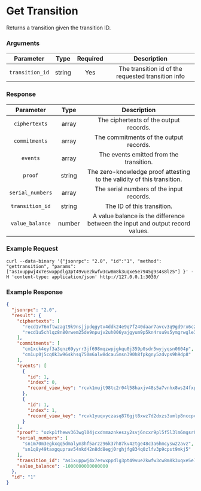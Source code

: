 # Get Transition 
Returns a transition given the transition ID.

### Arguments

|    Parameter    |  Type  | Required |                    Description                     |
|:---------------:|:------:|:--------:|:--------------------------------------------------:|
| `transition_id` | string |   Yes    | The transition id of the requested transition info |

### Response

|    Parameter     |  Type  |                                  Description                                  |
|:----------------:|:------:|:-----------------------------------------------------------------------------:|
|  `ciphertexts`   | array  |                    The ciphertexts of the output records.                     |
|  `commitments`   | array  |                    The commitments of the output records.                     |
|     `events`     | array  |                    The events emitted from the transition.                    |
|     `proof`      | string |    The zero-knowledge proof attesting to the validity of this transition.     |
| `serial_numbers` | array  |                   The serial numbers of the input records.                    |
| `transition_id`  | string |                          The ID of this transition.                           |
| `value_balance`  | number | A value balance is the difference between the input and output record values. |


### Example Request
```ignore
curl --data-binary '{"jsonrpc": "2.0", "id":"1", "method": "gettransition", "params": ["as1xuppwj4x7eswxppdlg3pt49vue2kwfw3cw8m8k3uqxe5e7945g9s4s8lz5"] }' -H 'content-type: application/json' http://127.0.0.1:3030/
```

### Example Response
```json
{
  "jsonrpc": "2.0",
  "result": {
    "ciphertexts": [
      "recd1v76mftwzagt9k9nsjjpdqgytv4ddk24e9q7f240daar7avcv3q9gd9rx6c230n99jhxfj24xpvkrr5vk04fl2kapa0a0a895hvevzq7tnwuat9lzwpy4c4rxys6uaj34098295t9fff7khqctvkcglumqlvg47rwzhqhw9u5zxfhug9dde67dyjc6uflp4x028mrmzkhfa6qn0l6jju8lfhmy5crcqqefjv8m4zwv34tvk03d65gdmv4fe35wtgy6rmy4heq89uwh0hqe40k2g7nyj2rk6xlgqnf724pt6ynkefxwypmvhhjzk806re4njej552jfq74ej0ykhrcxa93l9n6rkchlhuuzz2fpqtt2npqz8avnv442ng4djm8lve4dlqfelpjjn5yj425rs98pvn5k54gvn5vku3wek3ytxe8zpen7n2saf060j97u8yyygt4y9zqklnek3v",
      "recd1u5chlqz8n80rwem25de9npujv2uh006yajgyum9p5kn4rsu9s5ymgrwgle39pz87s0726g4rg47dx5nl330680gxmyxffyg7p77qvppfql3p3hxncp9fpus8upsa5nlfwfnck7k4hzcjskrnrfza6tqcpgvquuv663ahswju6s3wcawh9ktz87ewzgpj2nc8gc9wd30zc8zsgu5xyen4q352u7y6l985kv2hq6nx9hu4n4mhgglacw7dc026y6qglwh0l302gwxs0s804waax472h4tv2npmprtvp5hkzg7hhm360squhgnxtpdthh0ncyrdklqy57nlfr6z5dm080xd2z9uw3h9fpu9vqsy9q4vakw00wk0prwf92ekmnh9e00v4l2a4sldmcnzcj90p75nqlrd5ek80e6l3xz559meskjeq7kpyhftsxcptc9d009xuh6nxlyszq7uktv"
    ],
    "commitments": [
      "cm1xck4eyf3a3qnz69yyrr3jf698mqzwpjgkqu0j359p0sdr5wyjyqsn0604p",
      "cm1up0j5cq0k3w96skhsq750m6alw8dcau5msn390h8fpkgny5zdvps9h9dp8"
    ],
    "events": [
      {
        "id": 1,
        "index": 0,
        "record_view_key": "rcvk1mujt98tc2r04l58haxjv48s5a7vnhx8ws24fxpdruuk3z37vscqsjtvlg5"
      },
      {
        "id": 1,
        "index": 1,
        "record_view_key": "rcvk1yuqvyczasq876gjt8xwz7d2dxzs3umlp8nccpcg3nmlp4qxs35yqgflhy6"
      }
    ],
    "proof": "ozkp1fhewv363wgl04jcxdnmaznkeszy2svj6ncxr9pl5f5l3lm6mgsr8e6tqxpkhhtxc6pesfd40hxfgwz7luqwwa00uwzu5s8jfq9n743n4y4dldf9htr20jv9zpw59cf4xxwurnpckq0wt8r5hfdn5m2d9qryk20yz9zfeyvv7hrexxvd707qx730q2qeppnu70y0q3rpnqzprtxrclgqptrwlx2cdzg5ywkayn8f04xelpge4d73a3tmyvlyuj5phlv5lxq2afh4zaxnxw8f2e5k32xu9w0vmq7xldqmyv7pxjfj2mzqrwyagg7nzsay34kx2zutx33r0eugfqgtqlhrzrnhqu2npk0kxwcx27rgvpfcwemsns56d7xn0zety5mkcje3ud0usjfhmdwhh3eypzh0x3svs5jhm9nhtpqc7j7ms3gu4rc7d352g42fzv2vvv5lsxuygzqgxrha3j",
    "serial_numbers": [
      "sn1m70m3egkxqq5dmalym3hf5arz296k37h87kv4ztge48c3a6hmcysw22avz",
      "sn1q8y49taxgquprav54nkd42n8dd8egj0rghjfg834q0zlfv3p9cpst9mkj5"
    ],
    "transition_id": "as1xuppwj4x7eswxppdlg3pt49vue2kwfw3cw8m8k3uqxe5e7945g9s4s8lz5",
    "value_balance": -1000000000000000
  },
  "id": "1"
}
```